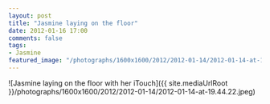 ```yaml
---
layout: post
title: "Jasmine laying on the floor"
date: 2012-01-16 17:00
comments: false
tags: 
- Jasmine
featured_image: "/photographs/1600x1600/2012/2012-01-14/2012-01-14-at-19.44.22.jpeg"
---
```

![Jasmine laying on the floor with her iTouch]({{ site.mediaUrlRoot }}/photographs/1600x1600/2012/2012-01-14/2012-01-14-at-19.44.22.jpeg)


